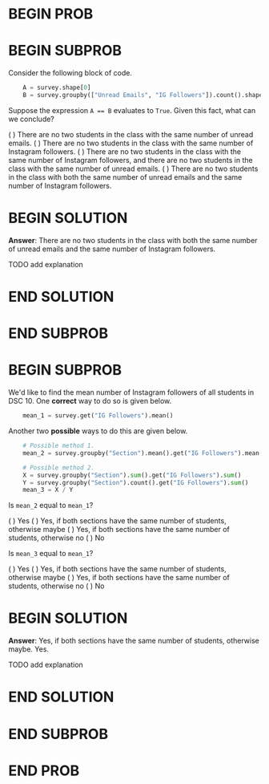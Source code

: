 # BEGIN PROB

# BEGIN SUBPROB

Consider the following block of code.

```py
    A = survey.shape[0]
    B = survey.groupby(["Unread Emails", "IG Followers"]).count().shape[0]
```

Suppose the expression `A == B` evaluates to `True`. Given this fact,
what can we conclude?

( ) There are no two students in the class with the same number of unread emails.
( ) There are no two students in the class with the same number of Instagram followers.
( ) There are no two students in the class with the same number of Instagram followers, and there are no two students in the class with the same number of unread emails.
( ) There are no two students in the class with both the same number of unread emails and the same number of Instagram followers.

# BEGIN SOLUTION

**Answer**: There are no two students in the class with both the same number of unread emails and the same number of Instagram followers.

TODO add explanation

# END SOLUTION

# END SUBPROB


# BEGIN SUBPROB

We'd like to find the mean number of Instagram followers of all students
in DSC 10. One **correct** way to do so is given below.

```py
    mean_1 = survey.get("IG Followers").mean()
```

Another two **possible** ways to do this are given below.

```py
    # Possible method 1.
    mean_2 = survey.groupby("Section").mean().get("IG Followers").mean()

    # Possible method 2.
    X = survey.groupby("Section").sum().get("IG Followers").sum()
    Y = survey.groupby("Section").count().get("IG Followers").sum()
    mean_3 = X / Y
```
Is `mean_2` equal to `mean_1`?

( ) Yes
( ) Yes, if both sections have the same number of students,
otherwise maybe
( ) Yes, if both sections have the same number of students,
otherwise no
( ) No

Is `mean_3` equal to `mean_1`?

( ) Yes
( ) Yes, if both sections have the same number of students,
otherwise maybe
( ) Yes, if both sections have the same number of students,
otherwise no
( ) No

# BEGIN SOLUTION

**Answer**: Yes, if both sections have the same number of students, otherwise maybe.
Yes.

TODO add explanation

# END SOLUTION

# END SUBPROB

# END PROB